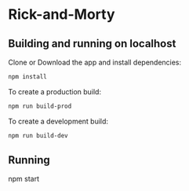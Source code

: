 # Rick-and-Morty

## Building and running on localhost

Clone or Download the app and install dependencies:

```sh
npm install
```

To create a production build:

```sh
npm run build-prod
```

To create a development build:

```sh
npm run build-dev
```

## Running

npm start
